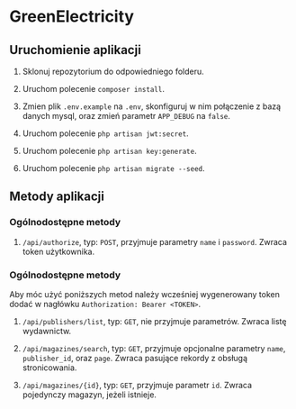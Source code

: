 # GreenElectricity

## Uruchomienie aplikacji

1. Sklonuj repozytorium do odpowiedniego folderu.

2. Uruchom polecenie `composer install`.

3. Zmien plik `.env.example` na `.env`, skonfiguruj w nim połączenie z bazą danych mysql, oraz zmień parametr `APP_DEBUG` na `false`.

4. Uruchom polecenie `php artisan jwt:secret`.

6. Uruchom polecenie `php artisan key:generate`.

7. Uruchom polecenie `php artisan migrate --seed`.

## Metody aplikacji

### Ogólnodostępne metody

1. `/api/authorize`, typ: `POST`, przyjmuje parametry `name` i `password`. Zwraca token użytkownika.

### Ogólnodostępne metody

Aby móc użyć poniższych metod należy wcześniej wygenerowany token dodać w nagłówku `Authorization: Bearer <TOKEN>`.

1. `/api/publishers/list`, typ: `GET`, nie przyjmuje parametrów. Zwraca listę wydawnictw.

2. `/api/magazines/search`, typ: `GET`, przyjmuje opcjonalne parametry `name`, `publisher_id`, oraz `page`. Zwraca pasujące rekordy z obsługą stronicowania.

3. `/api/magazines/{id}`, typ: `GET`, przyjmuje parametr `id`. Zwraca pojedynczy magazyn, jeżeli istnieje.

